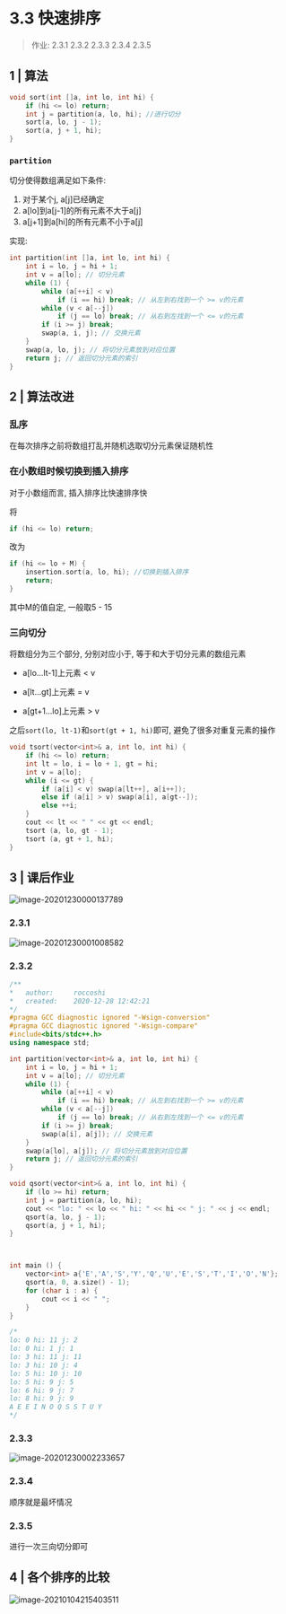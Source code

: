 # 3.3 快速排序

> 作业: 2.3.1 2.3.2 2.3.3 2.3.4 2.3.5

## 1 | 算法

```cpp
void sort(int []a, int lo, int hi) {
	if (hi <= lo) return;
    int j = partition(a, lo, hi); //进行切分
    sort(a, lo, j - 1);
    sort(a, j + 1, hi);
}
```

### `partition`

切分使得数组满足如下条件: 

1. 对于某个j, a[j]已经确定
2. a[lo]到a[j-1]的所有元素不大于a[j]
3. a[j+1]到a[hi]的所有元素不小于a[j]

实现:

```cpp
int partition(int []a, int lo, int hi) {
	int i = lo, j = hi + 1;
    int v = a[lo]; // 切分元素
    while (1) {
		while (a[++i] < v) 
            if (i == hi) break; // 从左到右找到一个 >= v的元素
        while (v < a[--j])
            if (j == lo) break; // 从右到左找到一个 <= v的元素
        if (i >= j) break;
        swap(a, i, j); // 交换元素
    }
    swap(a, lo, j); // 将切分元素放到对应位置
    return j; // 返回切分元素的索引
}
```

## 2 | 算法改进

### 乱序

在每次排序之前将数组打乱并随机选取切分元素保证随机性

### 在小数组时候切换到插入排序

对于小数组而言, 插入排序比快速排序快

将

```cpp
if (hi <= lo) return;
```

改为

```cpp
if (hi <= lo + M) {
    insertion.sort(a, lo, hi); //切换到插入排序
    return;
}
```

其中M的值自定, 一般取5 - 15

### 三向切分

将数组分为三个部分, 分别对应小于, 等于和大于切分元素的数组元素                                                                                                                                                                                                                                                                                                                                                                                                                                                                                                                                                                                                                                                                                                                                                                                                                                                                                                                                                                                                                                                                                                                                                                                                                                                                                                                                                                                                                                                                                                                                                                                                                                                                                                                                                                                                                                                                                                                                                                                                                                                                                                                                                                                                                                                         

- a[lo...lt-1]上元素 < v

- a[lt...gt]上元素 = v

- a[gt+1...lo]上元素 > v

之后`sort(lo, lt-1)`和`sort(gt + 1, hi)`即可, 避免了很多对重复元素的操作

```cpp
void tsort(vector<int>& a, int lo, int hi) {
    if (hi <= lo) return;
    int lt = lo, i = lo + 1, gt = hi;
    int v = a[lo];
    while (i <= gt) {
        if (a[i] < v) swap(a[lt++], a[i++]);
        else if (a[i] > v) swap(a[i], a[gt--]);
        else ++i;
    }
    cout << lt << " " << gt << endl;
    tsort (a, lo, gt - 1);
    tsort (a, gt + 1, hi);
}
```

## 3 | 课后作业

![image-20201230000137789](https://youpai.roccoshi.top/img/image-20201230000137789.png)

### 2.3.1

![image-20201230001008582](https://youpai.roccoshi.top/img/image-20201230001008582.png)

### 2.3.2

```cpp
/**
*   author:     roccoshi
*   created:    2020-12-28 12:42:21
*/
#pragma GCC diagnostic ignored "-Wsign-conversion"
#pragma GCC diagnostic ignored "-Wsign-compare"
#include<bits/stdc++.h>
using namespace std;

int partition(vector<int>& a, int lo, int hi) {
    int i = lo, j = hi + 1;
    int v = a[lo]; // 切分元素
    while (1) {
        while (a[++i] < v) 
            if (i == hi) break; // 从左到右找到一个 >= v的元素
        while (v < a[--j])
            if (j == lo) break; // 从右到左找到一个 <= v的元素
        if (i >= j) break;
        swap(a[i], a[j]); // 交换元素
    }
    swap(a[lo], a[j]); // 将切分元素放到对应位置
    return j; // 返回切分元素的索引
}

void qsort(vector<int>& a, int lo, int hi) {
    if (lo >= hi) return;
    int j = partition(a, lo, hi);
    cout << "lo: " << lo << " hi: " << hi << " j: " << j << endl;
    qsort(a, lo, j - 1);
    qsort(a, j + 1, hi);
}



int main () {
    vector<int> a{'E','A','S','Y','Q','U','E','S','T','I','O','N'};
    qsort(a, 0, a.size() - 1);
    for (char i : a) {
        cout << i << " ";
    }
}

/*
lo: 0 hi: 11 j: 2
lo: 0 hi: 1 j: 1
lo: 3 hi: 11 j: 11
lo: 3 hi: 10 j: 4
lo: 5 hi: 10 j: 10
lo: 5 hi: 9 j: 5
lo: 6 hi: 9 j: 7
lo: 8 hi: 9 j: 9
A E E I N O Q S S T U Y
*/
```

### 2.3.3

![image-20201230002233657](https://youpai.roccoshi.top/img/image-20201230002233657.png)

### 2.3.4

顺序就是最坏情况

### 2.3.5

进行一次三向切分即可

## 4  | 各个排序的比较

![image-20210104215403511](https://youpai.roccoshi.top/img/20210104215405.png)